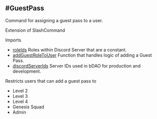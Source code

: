 #GuestPass
---

Command for assigning a guest pass to a user. 

Extension of SlashCommand

Imports
- [roleIds]('../../../service/constants/constants.ts) Roles within Discord Server that are a constant.
- [addGuestRoleToUser]('../../../service/guest-pass/AddGuestPass.ts#L54) Function that handles logic of adding a Guest Pass.
- [discordServerIds]('../../../service/constants/discordServerIds.ts) Server IDs used in bDAO for production and development.

Restricts users that can add a guest pass to 
- Level 2
- Level 3
- Level 4
- Genesis Squad
- Admin
